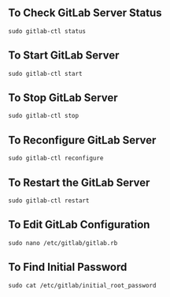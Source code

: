 ## To Check GitLab Server Status 
```shell
sudo gitlab-ctl status
```
## To Start GitLab Server
```shell
sudo gitlab-ctl start
```
## To Stop GitLab Server
```shell
sudo gitlab-ctl stop
```
## To Reconfigure GitLab Server
```shell
sudo gitlab-ctl reconfigure
```
## To Restart the GitLab Server
```shell
sudo gitlab-ctl restart
```
## To Edit GitLab Configuration
```shell
sudo nano /etc/gitlab/gitlab.rb
```
## To Find Initial Password
```shell
sudo cat /etc/gitlab/initial_root_password
```
